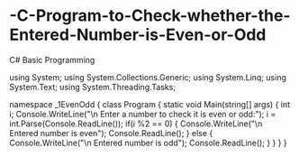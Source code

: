 # -C-Program-to-Check-whether-the-Entered-Number-is-Even-or-Odd
C# Basic Programming 

using System;
using System.Collections.Generic;
using System.Linq;
using System.Text;
using System.Threading.Tasks;

namespace _1EvenOdd
{
	class Program
	{
		static void Main(string[] args)
		{
			int i;
			Console.WriteLine("\n Enter a number to check it is even or odd:");
			i = int.Parse(Console.ReadLine());
			if(i %2 == 0)
			{
				Console.WriteLine("\n Entered number is even");
				Console.ReadLine();
			}
			else
			{
				Console.WriteLine("\n Entered number is odd");
				Console.ReadLine();
			}
		}
	}
}

